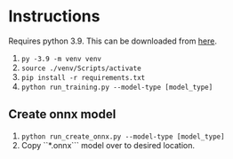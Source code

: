 # Instructions
Requires python 3.9. This can be downloaded from [here](https://www.python.org/downloads/release/python-390/).

1. ```py -3.9 -m venv venv```
2. ```source ./venv/Scripts/activate```
3. ```pip install -r requirements.txt```
4. ```python run_training.py --model-type [model_type]```

## Create onnx model
1. ```python run_create_onnx.py --model-type [model_type]```
3. Copy ``*.onnx``` model over to desired location.
